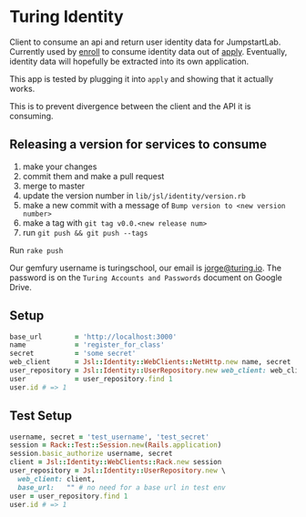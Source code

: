 # Turing Identity

Client to consume an api and return user identity data for JumpstartLab.
Currently used by [enroll](https://github.com/turingschool/enroll)
to consume identity data out of [apply](https://github.com/turingschool/apply).
Eventually, identity data will hopefully be extracted into its own application.

This app is tested by plugging it into `apply` and showing that it actually works.

This is to prevent divergence between the client and the API it is consuming.

## Releasing a version for services to consume

1. make your changes
1. commit them and make a pull request
1. merge to master
1. update the version number in `lib/jsl/identity/version.rb`
1. make a new commit with a message of `Bump version to <new version number>`
1. make a tag with `git tag v0.0.<new release num>`
1. run `git push && git push --tags`

Run `rake push`

Our gemfury username is turingschool, our email is jorge@turing.io. The password is on the `Turing Accounts and Passwords` document on Google Drive.

## Setup

```ruby
base_url        = 'http://localhost:3000'
name            = 'register_for_class'
secret          = 'some secret'
web_client      = Jsl::Identity::WebClients::NetHttp.new name, secret
user_repository = Jsl::Identity::UserRepository.new web_client: web_client, base_url:  base_url
user            = user_repository.find 1
user.id # => 1
```

## Test Setup

```ruby
username, secret = 'test_username', 'test_secret'
session = Rack::Test::Session.new(Rails.application)
session.basic_authorize username, secret
client = Jsl::Identity::WebClients::Rack.new session
user_repository = Jsl::Identity::UserRepository.new \
  web_client: client,
  base_url:   "" # no need for a base url in test env
user = user_repository.find 1
user.id # => 1
```
